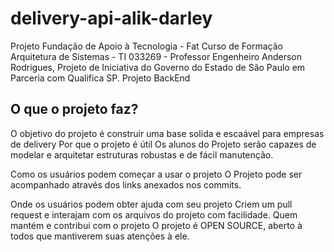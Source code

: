 # delivery-api-alik-darley
Projeto Fundação de  Apoio à Tecnologia - Fat Curso de Formação Arquitetura de Sistemas - TI 033269  - Professor Engenheiro Anderson Rodrigues, Projeto de Iniciativa do Governo do Estado de São Paulo em Parceria com Qualifica SP. Projeto BackEnd
## O que o projeto faz? 
O objetivo do projeto é construir uma base solida e escaável para empresas de delivery
Por que o projeto é útil
Os alunos do Projeto serão capazes de modelar e arquitetar estruturas robustas e de fácil manutenção.

Como os usuários podem começar a usar o projeto
O Projeto pode ser acompanhado através  dos links anexados nos commits. 


Onde os usuários podem obter ajuda com seu projeto
Criem um pull request e interajam com os arquivos do projeto com facilidade.
Quem mantém e contribui com o projeto
O projeto é OPEN SOURCE, aberto à todos que mantiverem suas atenções à ele.
